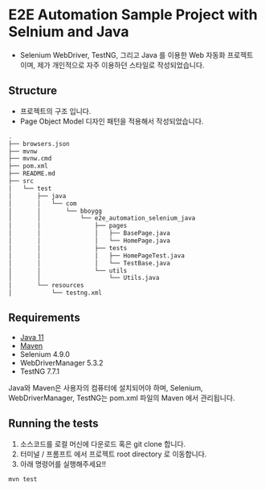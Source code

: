 # E2E Automation Sample Project with Selnium and Java

* Selenium WebDriver, TestNG, 그리고 Java 를 이용한 Web 자동화 프로젝트 이며, 제가 개인적으로 자주 이용하던 스타일로 작성되었습니다.


## Structure
* 프로젝트의 구조 입니다.
* Page Object Model 디자인 패턴을 적용해서 작성되었습니다.

```bash
.
├── browsers.json
├── mvnw
├── mvnw.cmd
├── pom.xml
├── README.md
├── src
│   └── test
│       ├── java
│       │   └── com
│       │       └── bboygg
│       │           └── e2e_automation_selenium_java
│       │               ├── pages
│       │               │   ├── BasePage.java
│       │               │   └── HomePage.java
│       │               ├── tests
│       │               │   ├── HomePageTest.java
│       │               │   └── TestBase.java
│       │               └── utils
│       │                   └── Utils.java
│       └── resources
│           └── testng.xml
```

## Requirements

* [Java 11](https://www.oracle.com/java/technologies/javase-jdk11-downloads.html)
* [Maven](https://maven.apache.org/download.cgi)
* Selenium 4.9.0
* WebDriverManager 5.3.2
* TestNG 7.7.1

Java와 Maven은 사용자의 컴퓨터에 설치되어야 하며, Selenium, WebDriverManager, TestNG는 pom.xml 파일의 Maven 에서 관리됩니다.

## Running the tests

1. 소스코드를 로컬 머신에 다운로드 혹은 git clone 합니다.
2. 터미널 / 프롬프트 에서 프로젝트 root directory 로 이동합니다.
3. 아래 명령어를 실행해주세요!!

```bash
mvn test
